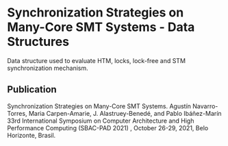 # Synchronization Strategies on Many-Core SMT Systems - Data Structures

Data structure used to evaluate HTM, locks, lock-free and STM synchronization mechanism.

## Publication

Synchronization Strategies on Many-Core SMT Systems.
Agustín Navarro-Torres, Maria Carpen-Amarie, J. Alastruey-Benedé, and Pablo Ibáñez-Marín
33rd International Symposium on Computer Architecture and High Performance Computing (SBAC-PAD 2021) , October 26-29, 2021, Belo Horizonte, Brasil.

